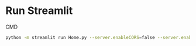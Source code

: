 <!--
 * @Author: hibana2077 hibana2077@gmail.com
 * @Date: 2024-05-06 22:19:59
 * @LastEditors: hibana2077 hibana2077@gmail.com
 * @LastEditTime: 2024-05-06 22:20:41
 * @FilePath: \Digital-TA\src\st_web\README.md
 * @Description: 这是默认设置,请设置`customMade`, 打开koroFileHeader查看配置 进行设置: https://github.com/OBKoro1/koro1FileHeader/wiki/%E9%85%8D%E7%BD%AE
-->
# Run Streamlit

CMD

```bash
python -m streamlit run Home.py --server.enableCORS=false --server.enableXsrfProtection=false
```